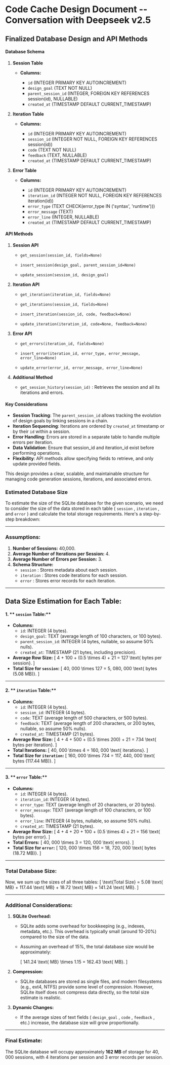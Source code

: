 # Code Cache Design Document -- Conversation with Deepseek v2.5

## Finalized Database Design and API Methods

#### **Database Schema**

1. **Session Table**
   - **Columns:**

     - `id` (INTEGER PRIMARY KEY AUTOINCREMENT)
     - `design_goal` (TEXT NOT NULL)
     - `parent_session_id` (INTEGER, FOREIGN KEY REFERENCES session(id), NULLABLE)
     - `created_at` (TIMESTAMP DEFAULT CURRENT_TIMESTAMP)

2. **Iteration Table**
   - **Columns:**

     - `id` (INTEGER PRIMARY KEY AUTOINCREMENT)
     - `session_id` (INTEGER NOT NULL, FOREIGN KEY REFERENCES session(id))
     - `code` (TEXT NOT NULL)
     - `feedback` (TEXT, NULLABLE)
     - `created_at` (TIMESTAMP DEFAULT CURRENT_TIMESTAMP)

3. **Error Table**
   - **Columns:**

     - `id` (INTEGER PRIMARY KEY AUTOINCREMENT)
     - `iteration_id` (INTEGER NOT NULL, FOREIGN KEY REFERENCES iteration(id))
     - `error_type` (TEXT CHECK(error_type IN ('syntax', 'runtime')))
     - `error_message` (TEXT)
     - `error_line` (INTEGER, NULLABLE)
     - `created_at` (TIMESTAMP DEFAULT CURRENT_TIMESTAMP)

#### **API Methods**

1. **Session API**
   - `get_session(session_id, fields=None)`

   - `insert_session(design_goal, parent_session_id=None)`

   - `update_session(session_id, design_goal)`

2. **Iteration API**
   - `get_iteration(iteration_id, fields=None)`

   - `get_iterations(session_id, fields=None)`

   - `insert_iteration(session_id, code, feedback=None)`

   - `update_iteration(iteration_id, code=None, feedback=None)`

3. **Error API**
   - `get_errors(iteration_id, fields=None)`

   - `insert_error(iteration_id, error_type, error_message, error_line=None)`

   - `update_error(error_id, error_message, error_line=None)`

4. **Additional Method**
   - `get_session_history(session_id)` : Retrieves the session and all its iterations and errors.

#### **Key Considerations**

* **Session Tracking**: The `parent_session_id` allows tracking the evolution of design goals by linking sessions in a chain.
* **Iteration Sequencing**: Iterations are ordered by `created_at` timestamp or by their `id` within a session.
* **Error Handling**: Errors are stored in a separate table to handle multiple errors per iteration.
* **Data Validation**: Ensure that session_id and iteration_id exist before performing operations.
* **Flexibility**: API methods allow specifying fields to retrieve, and only update provided fields.

This design provides a clear, scalable, and maintainable structure for managing code generation sessions, iterations, and associated errors.

### Estimated Database Size

To estimate the size of the SQLite database for the given scenario, we need to consider the size of the data stored in each table ( `session` , `iteration` , and `error` ) and calculate the total storage requirements. Here's a step-by-step breakdown:

---

### **Assumptions:**

1. **Number of Sessions:** 40,000.
2. **Average Number of Iterations per Session:** 4.
3. **Average Number of Errors per Session:** 3.
4. **Schema Structure:**
   - `session` : Stores metadata about each session.
   - `iteration` : Stores code iterations for each session.
   - `error` : Stores error records for each iteration.

---

## **Data Size Estimation for Each Table:**

#### 1. ** `session` Table:**

* **Columns:**
  + `id`: INTEGER (4 bytes).
  + `design_goal`: TEXT (average length of 100 characters, or 100 bytes).
  + `parent_session_id`: INTEGER (4 bytes, nullable, so assume 50% nulls).
  + `created_at`: TIMESTAMP (21 bytes, including precision).
* **Average Row Size:**
  \[
  4 + 100 + (0.5 \times 4) + 21 = 127 \text{ bytes per session}.
  \]
* **Total Size for `session`:**
  \[
  40, 000 \times 127 = 5, 080, 000 \text{ bytes (5.08 MB)}.
  \]

---

#### 2. ** `iteration` Table:**

* **Columns:**
  + `id`: INTEGER (4 bytes).
  + `session_id`: INTEGER (4 bytes).
  + `code`: TEXT (average length of 500 characters, or 500 bytes).
  + `feedback`: TEXT (average length of 200 characters, or 200 bytes, nullable, so assume 50% nulls).
  + `created_at`: TIMESTAMP (21 bytes).
* **Average Row Size:**
  \[
  4 + 4 + 500 + (0.5 \times 200) + 21 = 734 \text{ bytes per iteration}.
  \]
* **Total Iterations:**
  \[
  40, 000 \times 4 = 160, 000 \text{ iterations}.
  \]
* **Total Size for `iteration`:**
  \[
  160, 000 \times 734 = 117, 440, 000 \text{ bytes (117.44 MB)}.
  \]

---

#### 3. ** `error` Table:**

* **Columns:**
  + `id`: INTEGER (4 bytes).
  + `iteration_id`: INTEGER (4 bytes).
  + `error_type`: TEXT (average length of 20 characters, or 20 bytes).
  + `error_message`: TEXT (average length of 100 characters, or 100 bytes).
  + `error_line`: INTEGER (4 bytes, nullable, so assume 50% nulls).
  + `created_at`: TIMESTAMP (21 bytes).
* **Average Row Size:**
  \[
  4 + 4 + 20 + 100 + (0.5 \times 4) + 21 = 156 \text{ bytes per error}.
  \]
* **Total Errors:**
  \[
  40, 000 \times 3 = 120, 000 \text{ errors}.
  \]
* **Total Size for `error`:**
  \[
  120, 000 \times 156 = 18, 720, 000 \text{ bytes (18.72 MB)}.
  \]

---

### **Total Database Size:**

Now, we sum up the sizes of all three tables:
\[
\text{Total Size} = 5.08 \text{ MB} + 117.44 \text{ MB} + 18.72 \text{ MB} = 141.24 \text{ MB}.
\]

---

### **Additional Considerations:**

1. **SQLite Overhead:**
   - SQLite adds some overhead for bookkeeping (e.g., indexes, metadata, etc.). This overhead is typically small (around 10-20%) compared to the size of the data.
   - Assuming an overhead of 15%, the total database size would be approximately:

     \[
     141.24 \text{ MB} \times 1.15 = 162.43 \text{ MB}.
     \]

2. **Compression:**
   - SQLite databases are stored as single files, and modern filesystems (e.g., ext4, NTFS) provide some level of compression. However, SQLite itself does not compress data directly, so the total size estimate is realistic.

3. **Dynamic Changes:**
   - If the average sizes of text fields ( `design_goal` , `code` , `feedback` , etc.) increase, the database size will grow proportionally.

---

### **Final Estimate:**

The SQLite database will occupy approximately **162 MB** of storage for 40, 000 sessions, with 4 iterations per session and 3 error records per session.
